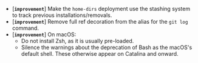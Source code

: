* [**`improvement`**] Make the `home-dirs` deployment use the stashing system to track previous installations/removals.
* [**`improvement`**] Remove full ref decoration from the alias for the `git log` command.
* [**`improvement`**] On macOS:
  * Do not install Zsh, as it is usually pre-loaded.
  * Silence the warnings about the deprecation of Bash as the macOS's default shell. These otherwise appear on Catalina and onward.